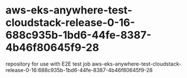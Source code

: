 # aws-eks-anywhere-test-cloudstack-release-0-16-688c935b-1bd6-44fe-8387-4b46f80645f9-28
repository for use with E2E test job aws-eks-anywhere-test-cloudstack-release-0-16:688c935b-1bd6-44fe-8387-4b46f80645f9-28
